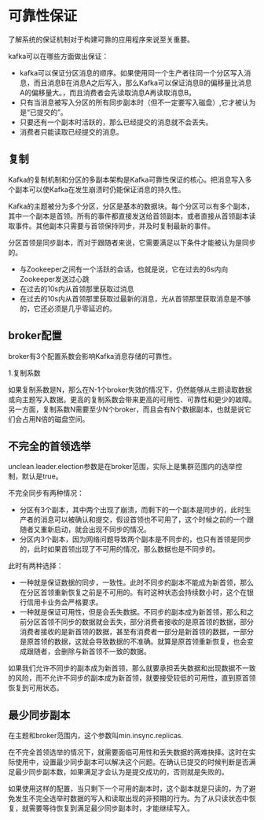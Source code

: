 # 可靠性保证
了解系统的保证机制对于构建可靠的应用程序来说至关重要。

kafka可以在哪些方面做出保证：
- kafka可以保证分区消息的顺序。如果使用同一个生产者往同一个分区写入消息，而且消息B在消息A之后写入，那么Kafka可以保证消息B的偏移量比消息A的偏移量大。，而且消费者会先读取消息A再读取消息B。
- 只有当消息被写入分区的所有同步副本时（但不一定要写入磁盘）,它才被认为是“已提交的”。
- 只要还有一个副本时活跃的，那么已经提交的消息就不会丢失。
- 消费者只能读取已经提交的消息。

## 复制
Kafka的复制机制和分区的多副本架构是Kafka可靠性保证的核心。把消息写入多个副本可以使Kafka在发生崩溃时仍能保证消息的持久性。

Kafka的主题被分为多个分区，分区是基本的数据块。每个分区可以有多个副本，其中一个副本是首领。所有的事件都直接发送给首领副本，或者直接从首领副本读取事件。其他副本只需要与首领保持同步，并及时复制最新的事件。

分区首领是同步副本，而对于跟随者来说，它需要满足以下条件才能被认为是同步的。
- 与Zookeeper之间有一个活跃的会话，也就是说，它在过去的6s内向Zookeeper发送过心跳
- 在过去的10s内从首领那里获取过消息
- 在过去的10s内从首领那里获取过最新的消息，光从首领那里获取消息是不够的，它还必须是几乎零延迟的。

## broker配置
broker有3个配置系数会影响Kafka消息存储的可靠性。

1.复制系数

如果复制系数是N，那么在N-1个broker失效的情况下，仍然能够从主题读取数据或向主题写入数据。更高的复制系数会带来更高的可用性、可靠性和更少的故障。另一方面，复制系数N需要至少N个broker，而且会有N个数据副本，也就是说它们会占用N倍的磁盘空间。

## 不完全的首领选举
unclean.leader.election参数是在broker范围，实际上是集群范围内的选举控制，默认是true。

不完全同步有两种情况：
- 分区有3个副本，其中两个出现了崩溃，而剩下的一个副本是同步的，此时生产者的消息可以被确认和提交，假设首领也不可用了，这个时候之前的一个跟随者又重新启动，就会出现不同步的情况。
- 分区内3个副本，因为网络问题导致两个副本是不同步的，也只有首领是同步的，此时如果首领出现了不可用的情况，那么数据也是不同步的。

此时有两种选择：
- 一种就是保证数据的同步，一致性。此时不同步的副本不能成为新首领，那么在分区首领重新恢复之前是不可用的。有时这种状态会持续数小时，这个在银行信用卡业务会严格要求。
- 一种就是保证可用性，但是会丢失数据。不同步的副本成为新首领，那么和之前分区首领不同步的数据就会丢失，部分消费者接收的是原首领的数据，部分消费者接收的是新首领的数据，甚至有消费者一部分是新首领的数据，一部分是原首领的数据，这就会导致数据的不准确。就算是原首领重新恢复，也会变成跟随者，会删除与新首领不一致的数据。

如果我们允许不同步的副本成为新首领，那么就要承担丢失数据和出现数据不一致的风险，而不允许不同步的副本成为新首领，就要接受较低的可用性，直到原首领恢复到可用状态。

## 最少同步副本
在主题和broker范围内，这个参数叫min.insync.replicas.

在不完全首领选举的情况下，就需要面临可用性和丢失数据的两难抉择。这时在实际使用中，设置最少同步副本可以解决这个问题。在确认已提交的时候判断是否满足最少同步副本数，如果满足才会认为是提交成功的，否则就是失败的。

如果使用这样的配置，当只剩下一个可用的副本时，这个副本就是只读的，为了避免发生不完全选举时数据的写入和读取出现的非预期的行为。为了从只读状态中恢复，就需要等待恢复到满足最少同步副本时，才能继续写入。
